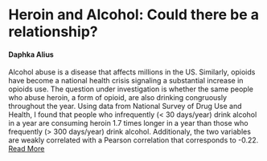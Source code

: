 # Heroin and Alcohol: Could there be a relationship?

#### Daphka Alius


Alcohol abuse is a disease that affects millions in the US. Similarly, opioids have become a national health crisis signaling a substantial increase in opioids use. The question under investigation is whether the same people who abuse heroin, a form of opioid, are also drinking congruously throughout the year. Using data from National Survey of Drug Use and Health, I found that people who infrequently (< 30 days/year) drink alcohol in a year are consuming heroin 1.7 times longer in a year than those who frequently (> 300 days/year) drink alcohol. Additionaly, the two variables are weakly correlated with a Pearson correlation that corresponds to -0.22. [Read More](/project1/report1.md)
